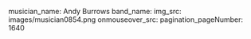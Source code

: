 musician_name: Andy Burrows
band_name: 
img_src: images/musician0854.png
onmouseover_src: 
pagination_pageNumber: 1640